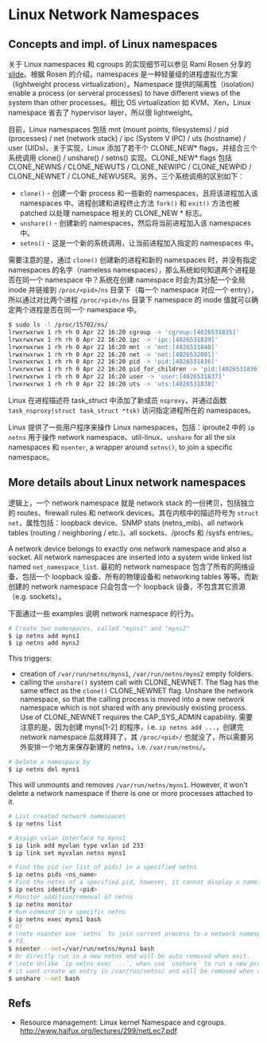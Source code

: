 # Linux Network Namespaces

## Concepts and impl. of Linux namespaces

关于 Linux namespaces 和 cgroups 的实现细节可以参见 Rami Rosen 分享的 [slide](http://www.haifux.org/lectures/299/netLec7.pdf)。根据 Rosen 的介绍，namespaces 是一种轻量级的进程虚拟化方案（lightweight process virtualization）。Namespace 提供的隔离性（isolation）enable a process (or serveral processes) to have different views of the system than other processes。相比 OS virtualization 如 KVM、Xen，Linux namespace 省去了 hypervisor layer，所以很 lightweight。

目前，Linux namespaces 包括 mnt (mount points, filesystems) / pid (processes) / net (network stack) / ipc (System V IPC) / uts (hostname) / user (UIDs)。关于实现，Linux 添加了若干个 CLONE_NEW* flags，并结合三个系统调用 clone() / unshare() / setns() 实现。CLONE_NEW* flags 包括 CLONE_NEWNS / CLONE_NEWUTS / CLONE_NEWIPC / CLONE_NEWPID / CLONE_NEWNET / CLONE_NEWUSER。另外，三个系统调用的区别如下：

- `clone()` - 创建一个新 process 和一些新的 namespaces，且将该进程加入该 namespaces 中。进程创建和进程终止方法 `fork()` 和 `exit()` 方法也被 patched 以处理 namespace 相关的 CLONE_NEW * 标志。
- `unshare()` - 创建新的 namespaces，然后将当前进程加入该 namespaces 中。
- `setns()` - 这是一个新的系统调用，让当前进程加入指定的 namespaces 中。

需要注意的是，通过 `clone()` 创建新的进程和新的 namespaces 时，并没有指定 namespaces 的名字（nameless namespaces），那么系统如何知道两个进程是否在同一个 namespace 中？系统在创建 namespace 时会为其分配一个全局 inode 并链接到 `/proc/<pid>/ns` 目录下（每一个 namespace 对应一个 entry），所以通过对比两个进程 `/proc/<pid>/ns` 目录下 namespace 的 inode 值就可以确定两个进程是否在同一个 namespace 中。

```bash
$ sudo ls -l /proc/15702/ns/
lrwxrwxrwx 1 rh rh 0 Apr 22 16:20 cgroup -> 'cgroup:[4026531835]'
lrwxrwxrwx 1 rh rh 0 Apr 22 16:20 ipc -> 'ipc:[4026531839]'
lrwxrwxrwx 1 rh rh 0 Apr 22 16:20 mnt -> 'mnt:[4026531840]'
lrwxrwxrwx 1 rh rh 0 Apr 22 16:20 net -> 'net:[4026532001]'
lrwxrwxrwx 1 rh rh 0 Apr 22 16:20 pid -> 'pid:[4026531836]'
lrwxrwxrwx 1 rh rh 0 Apr 22 16:20 pid_for_children -> 'pid:[4026531836]'
lrwxrwxrwx 1 rh rh 0 Apr 22 16:20 user -> 'user:[4026531837]'
lrwxrwxrwx 1 rh rh 0 Apr 22 16:20 uts -> 'uts:[4026531838]'
```

Linux 在进程描述符 task_struct 中添加了新成员 `nsproxy`，并通过函数 `task_nsproxy(struct task_struct *tsk)` 访问指定进程所在的 namespaces。

Linux 提供了一些用户程序来操作 Linux namespaces，包括：iproute2 中的 `ip netns` 用于操作 network namespace、util-linux、`unshare` for all the six namespaces 和 `nsenter`, a wrapper around `setns()`, to join a specific namespace。

## More details about Linux network namespaces

逻辑上，一个 network namespace 就是 network stack 的一份拷贝，包括独立的 routes、firewall rules 和 network devices。其在内核中的描述符号为 `struct net`，属性包括：loopback device、SNMP stats (netns_mib)、all network tables (routing / neighboring / etc.)、all sockets、/procfs 和 /sysfs entries。 

A network device belongs to exactly one network namespace and also a socket. All network namespaces are inserted into a system wide linked list named `net_namespace_list`. 最初的 network namespace 包含了所有的网络设备，包括一个 loopback 设备、所有的物理设备和 networking tables 等等。而新创建的 network namespace 只会包含一个 loopback 设备，不包含其它资源（e.g. sockets）。

下面通过一些 examples 说明 network namespace 的行为。

```bash
# Create two namespaces, called "myns1" and "myns2"
$ ip netns add myns1
$ ip netns add myns2
```

This triggers:

- creation of `/var/run/netns/myns1`, `/var/run/netns/myns2` empty folders.
- calling the `unshare()` system call with CLONE_NEWNET. The flag has the same effect as the `clone()` CLONE_NEWNET flag. Unshare the network namespace, so that the calling process is moved into a new network namespace which is not shared with any previously existing process. Use of CLONE_NEWNET requires the CAP_SYS_ADMIN capability. 需要注意的是，因为创建 myns[1-2] 的程序，i.e. `ip netns add ...`，创建完 network namespace 后就拜拜了，其 `/proc/<pid>/` 也就没了，所以需要另外安排一个地方来保存新建的 netns，i.e. `/var/run/netns/`。

```bash
# Delete a namespace by
$ ip netns del myns1
```

This will unmounts and removes `/var/run/netns/myns1`. However, it won't delete a network namespace if there is one or more processes attached to it.

```bash
# List created network namespaces
$ ip netns list

# Assign vxlan interface to myns1
$ ip link add myvlan type vxlan id 233
$ ip link set myvxlan netns myns1

# Find the pid (or list of pids) in a specified netns
$ ip netns pids <ns_name>
# Find the netns of a specified pid, however, it cannot display a nameless netns
$ ip netns identify <pid>
# Monitor addition/removal of netns
$ ip netns monitor
# Run command in a specific netns
$ ip netns exec myns1 bash
# Or
# \note nsenter use `setns` to join current process to a network namespace specified by
# fd.
$ nsenter --net=/var/run/netns/myns1 bash
# Or directly run in a new netns and will be auto removed when exit.
# \note Unlike `ip netns exec ...`, when use `unshare` to run a new program, 
# it wont create an entry in /var/run/netns/ and will be removed when caller exits.
$ unshare --net bash
```

## Refs

- Resource management: Linux kernel Namespace and cgroups. http://www.haifux.org/lectures/299/netLec7.pdf.